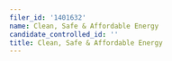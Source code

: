 ```yaml
---
filer_id: '1401632'
name: Clean, Safe & Affordable Energy
candidate_controlled_id: ''
title: Clean, Safe & Affordable Energy
---
```

